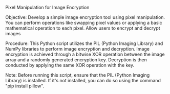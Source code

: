 Pixel Manipulation for Image Encryption

Objective: Develop a simple image encryption tool using pixel manipulation. You can perform operations like swapping pixel values or applying a basic mathematical operation to each pixel. Allow users to encrypt and decrypt images

Procedure: This Python script utilizes the PIL (Python Imaging Library) and NumPy libraries to perform image encryption and decryption. Image encryption is achieved through a bitwise XOR operation between the image array and a randomly generated encryption key. Decryption is then conducted by applying the same XOR operation with the key.

Note: Before running this script, ensure that the PIL (Python Imaging Library) is installed. If it's not installed, you can do so using the command "pip install pillow".
